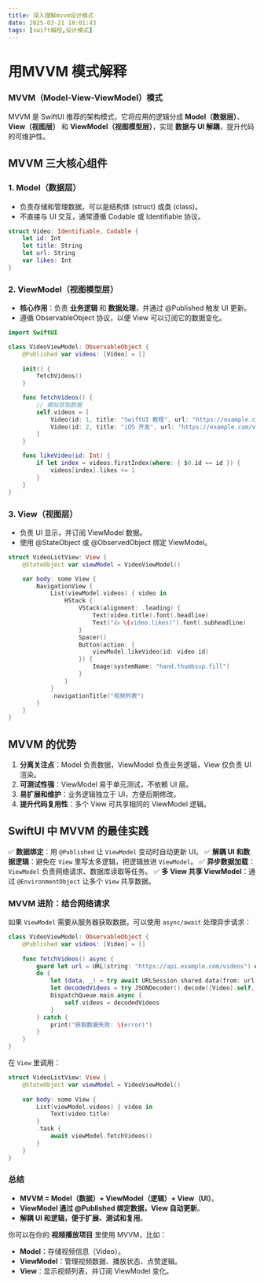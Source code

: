 ```yaml
---
title: 深入理解mvvm设计模式
date: 2025-03-21 18:01:43
tags: [swift编程,设计模式]
---
```



# 用MVVM 模式解释

### **MVVM（Model-View-ViewModel）模式**


MVVM 是 SwiftUI 推荐的架构模式，它将应用的逻辑分成 **Model（数据层）**、**View（视图层）** 和 **ViewModel（视图模型层）**，实现 **数据与 UI 解耦**，提升代码的可维护性。



## **MVVM 三大核心组件**


### **1. Model（数据层）**


- 负责存储和管理数据，可以是结构体 (struct) 或类 (class)。
- 不直接与 UI 交互，通常遵循 Codable 或 Identifiable 协议。

```swift
struct Video: Identifiable, Codable {
    let id: Int
    let title: String
    let url: String
    var likes: Int
}
```



### **2. ViewModel（视图模型层）**


- **核心作用**：负责 **业务逻辑** 和 **数据处理**，并通过 @Published 触发 UI 更新。
- 遵循 ObservableObject 协议，以便 View 可以订阅它的数据变化。

```swift
import SwiftUI

class VideoViewModel: ObservableObject {
    @Published var videos: [Video] = []
    
    init() {
        fetchVideos()
    }

    func fetchVideos() {
        // 模拟获取数据
        self.videos = [
            Video(id: 1, title: "SwiftUI 教程", url: "https://example.com/video1.mp4", likes: 100),
            Video(id: 2, title: "iOS 开发", url: "https://example.com/video2.mp4", likes: 200)
        ]
    }

    func likeVideo(id: Int) {
        if let index = videos.firstIndex(where: { $0.id == id }) {
            videos[index].likes += 1
        }
    }
}
```



### **3. View（视图层）**


- 负责 UI 显示，并订阅 ViewModel 数据。
- 使用 @StateObject 或 @ObservedObject 绑定 ViewModel。

```swift
struct VideoListView: View {
    @StateObject var viewModel = VideoViewModel()

    var body: some View {
        NavigationView {
            List(viewModel.videos) { video in
                HStack {
                    VStack(alignment: .leading) {
                        Text(video.title).font(.headline)
                        Text("👍 \(video.likes)").font(.subheadline)
                    }
                    Spacer()
                    Button(action: {
                        viewModel.likeVideo(id: video.id)
                    }) {
                        Image(systemName: "hand.thumbsup.fill")
                    }
                }
            }
            .navigationTitle("视频列表")
        }
    }
}
```



## **MVVM 的优势**


1. **分离关注点**：Model 负责数据，ViewModel 负责业务逻辑，View 仅负责 UI 渲染。
2. **可测试性强**：ViewModel 易于单元测试，不依赖 UI 层。
3. **易扩展和维护**：业务逻辑独立于 UI，方便后期修改。
4. **提升代码复用性**：多个 View 可共享相同的 ViewModel 逻辑。


## **SwiftUI 中 MVVM 的最佳实践**


✅ **数据绑定**：用 `@Published` 让 `ViewModel` 变动时自动更新 UI。
✅ **解耦 UI 和数据逻辑**：避免在 `View` 里写太多逻辑，把逻辑放进 `ViewModel`。
✅ **异步数据加载**：`ViewModel` 负责网络请求、数据库读取等任务。
✅ **多 View 共享 ViewModel**：通过 `@EnvironmentObject` 让多个 `View` 共享数据。



### **MVVM 进阶：结合网络请求**


如果 `ViewModel` 需要从服务器获取数据，可以使用 `async/await` 处理异步请求：


```swift
class VideoViewModel: ObservableObject {
    @Published var videos: [Video] = []
    
    func fetchVideos() async {
        guard let url = URL(string: "https://api.example.com/videos") else { return }
        do {
            let (data, _) = try await URLSession.shared.data(from: url)
            let decodedVideos = try JSONDecoder().decode([Video].self, from: data)
            DispatchQueue.main.async {
                self.videos = decodedVideos
            }
        } catch {
            print("获取数据失败: \(error)")
        }
    }
}
```


在 `View` 里调用：


```swift
struct VideoListView: View {
    @StateObject var viewModel = VideoViewModel()
    
    var body: some View {
        List(viewModel.videos) { video in
            Text(video.title)
        }
        .task {
            await viewModel.fetchVideos()
        }
    }
}
```



### **总结**


- **MVVM = Model（数据）+ ViewModel（逻辑）+ View（UI）**。
- **ViewModel 通过 @Published 绑定数据，View 自动更新**。
- **解耦 UI 和逻辑，便于扩展、测试和复用**。

你可以在你的 **视频播放项目** 里使用 MVVM，比如：


- **Model**：存储视频信息（Video）。
- **ViewModel**：管理视频数据、播放状态、点赞逻辑。
- **View**：显示视频列表，并订阅 ViewModel 变化。
